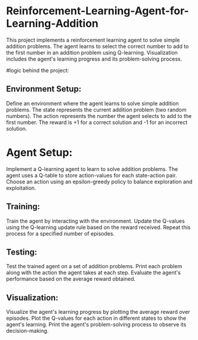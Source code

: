 # Reinforcement-Learning-Agent-for-Learning-Addition
This project implements a reinforcement learning agent to solve simple addition problems. The agent learns to select the correct number to add to the first number in an addition problem using Q-learning. Visualization includes the agent's learning progress and its problem-solving process.

#logic behind the project:

## Environment Setup:

Define an environment where the agent learns to solve simple addition problems.
The state represents the current addition problem (two random numbers).
The action represents the number the agent selects to add to the first number.
The reward is +1 for a correct solution and -1 for an incorrect solution.

# Agent Setup:

Implement a Q-learning agent to learn to solve addition problems.
The agent uses a Q-table to store action-values for each state-action pair.
Choose an action using an epsilon-greedy policy to balance exploration and exploitation.

## Training:
Train the agent by interacting with the environment.
Update the Q-values using the Q-learning update rule based on the reward received.
Repeat this process for a specified number of episodes.

## Testing:

Test the trained agent on a set of addition problems.
Print each problem along with the action the agent takes at each step.
Evaluate the agent's performance based on the average reward obtained.

## Visualization:

Visualize the agent's learning progress by plotting the average reward over episodes.
Plot the Q-values for each action in different states to show the agent's learning.
Print the agent's problem-solving process to observe its decision-making.

